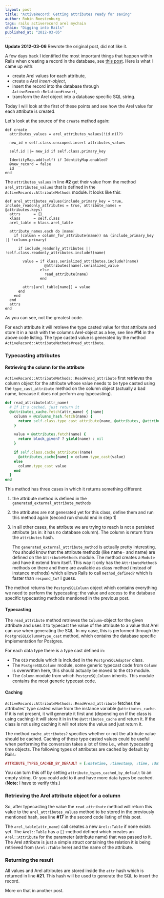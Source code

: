 ```yaml
--- 
layout: post 
title: "ActiveRecord: Getting attributes ready for saving"
author: Robin Roestenburg 
tags: rails activerecord arel mychain 
chain: "Digging into Rails"
published_at: "2012-03-05" 
---
```

**Update 2012-03-06** Rewrote the original post, did not like it. 

A few days back I identified the most important things that happen within Rails
when creating a record in the database, see [this
post](/2012/03/02/activerecord-saving-a-record). Here is what I came up with: 

* create Arel values for each attribute,
* create a Arel *insert-object*,
* insert the record into the database through `ActiveRecord::Relation#insert`,
* transform the Arel object into a database specific SQL string.

Today I will look at the first of these points and see how the Arel value for
each attribute is created. 

Let's look at the source of the `create` method again: 

~~~ ruby,showlinenos
def create
  attributes_values = arel_attributes_values(!id.nil?)

  new_id = self.class.unscoped.insert attributes_values

  self.id ||= new_id if self.class.primary_key

  IdentityMap.add(self) if IdentityMap.enabled?
  @new_record = false
  id
end
~~~

The `attributes_values` in line **#2** get their value from the method
`arel_attributes_values` that is defined in the `ActiveRecord::AttributeMethods`
module. It looks like this: 

~~~ ruby,showlinenos
def arel_attributes_values(include_primary_key = true, include_readonly_attributes = true, attribute_names = @attributes.keys)
  attrs      = {}
  klass      = self.class
  arel_table = klass.arel_table

  attribute_names.each do |name|
    if (column = column_for_attribute(name)) && (include_primary_key || !column.primary)
    
      if include_readonly_attributes || !self.class.readonly_attributes.include?(name)
    
        value = if klass.serialized_attributes.include?(name)
                  @attributes[name].serialized_value
                else
                  read_attribute(name)
                end
    
        attrs[arel_table[name]] = value
      end
    end
  end
  attrs
end
~~~

As you can see, not the greatest code.
  
For each attribute it will retrieve the type casted value for that attribute and 
store it in a hash with the columns Arel-object as a key, see line **#14** in the
above code listing. The type casted value is generated by the method
`ActiveRecord::AttributeMethods#read_attribute`.

### Typecasting attributes

#### Retrieving the column for the attribute
`ActiveRecord::AttributeMethods::Read#read_attribute` first retrieves the column
object for the attribute whose value needs to be type casted using the
`type_cast_attribute` method on the column object (actually a bad name, because
it does not perform any typecasting). 

~~~ ruby
def read_attribute(attr_name)
  # If it's cached, just return it
  @attributes_cache.fetch(attr_name) { |name|
    column = @columns_hash.fetch(name) {
      return self.class.type_cast_attribute(name, @attributes, @attributes_cache)
    }

    value = @attributes.fetch(name) {
      return block_given? ? yield(name) : nil
    }

    if self.class.cache_attribute?(name)
      @attributes_cache[name] = column.type_cast(value)
    else
      column.type_cast value
    end
  }
end
~~~

This method has three cases in which it returns something different:

1. the attribute method is defined in the `generated_external_attribute_methods` 
2. the attributes are not generated yet for this class, define them and run this
   method again (second run should end in step 1)
3. in all other cases, the attribute we are trying to reach is not a persisted
   attribute (as in: it has no database column). The column is return from the
   `attributes` hash.

   The `generated_external_attribute_method` is actually pretty interesting.
   You should know that the attribute methods (like name= and name) are defined
   on the `AttributeMethods` module. The method creates a `Module` and have
   it extend from itself. This way it only has the `AttributeMethod`s methods on
   there and there are available as class method (instead of instance methods)
   which allows Rails to call `method_defined?` which is faster than
   `respond_to?` I guess.

The method returns the `PostgreSQLColumn` object which contains everything we
need to perform the typecasting: the value and access to the database specific
typecasting methods mentioned in the previous post.

#### Typecasting
The `read_attribute` method retrieves the `Column`-object for the given
attribute and uses it to typecast the value of the attribute to a value that 
Arel can use when generating the SQL. In my case, this is performed through the
`PostgreSQLColumn#type_cast` method, which contains the database specific
implementation for Postgres. 

For each data type there is a type cast defined in: 

* The `OID` module which is included in the `PostgreSQLAdapter` class. 
* The `PostgreSQLColumn` module, some generic typecast code from `Column` is
  overwritten here, this should actually be moved to the `OID` module.
* The `Column` module from which `PostgreSQLColumn` inherits. This module
  contains the most generic typecast code.

#### Caching
`ActiveRecord::AttributeMethods::Read#read_attribute` fetches the attributes'
type casted value from the instance variable `@attributes_cache`. If it is not
present, it will generate it first and (depending on if the class is using
caching) it will store it in in the `@attributes_cache` and return it. If the
class is not using caching it will not store the value and just return it.

The method `cache_attributes?` specifies whether or not the attribute value
should be cached. Caching of these type casted values could be useful when
performing the conversion takes a lot of time i.e., when typecasting time
objects. The following types of attributes are cached by default by Rails: 

~~~ ruby
ATTRIBUTE_TYPES_CACHED_BY_DEFAULT = [:datetime, :timestamp, :time, :date]
~~~

You can turn this off by setting `attribute_types_cached_by_default` to an empty
string. Or you could add to it and have more data types be cached. (**Note:** I
have to verify this.)

### Retrieving the Arel attribute object for a column
So, after typecasting the value the `read_attribute` method will return this
value to the `arel_attributes_values` method to be stored in the previously
mentioned hash, see line **#17** in the second code listing of this post.

The `arel_table[attr_name]` call creates a new `Arel::Table` if none exists
yet. The `Arel::Table` has a `[]`-method defined which creates an
`Arel::Attribute` for the parameter (attribute name) that was passed to it.  The
Arel attribute is just a simple struct containing the relation it is being
retrieved from (`Arel::Table` here) and the name of the attribute. 

### Returning the result
All values and Arel attributes are stored inside the `attr` hash which is
returned in line **#21**. This hash will be used to generate the SQL to insert
the record.

More on that in another post.
